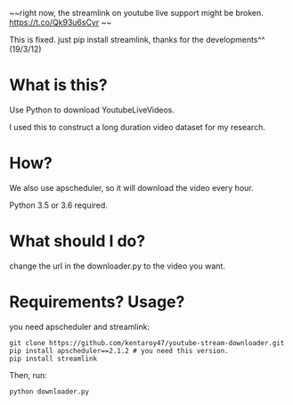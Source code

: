 ~~right now, the streamlink on youtube live support might be broken.
https://t.co/Qk93u6sCyr ~~

This is fixed. just pip install streamlink, thanks for the developments^^ (19/3/12)


# What is this?
Use Python to download YoutubeLiveVideos.

I used this to construct a long duration video dataset for my research.

# How?
We also use apscheduler, so it will download the video every hour.

Python 3.5 or 3.6 required.

# What should I do?
change the url in the downloader.py to the video you want.

# Requirements? Usage?
you need apscheduler and streamlink:

```
git clone https://github.com/kentaroy47/youtube-stream-downloader.git
pip install apscheduler==2.1.2 # you need this version.
pip install streamlink
```

Then, run:

```
python downloader.py

```
